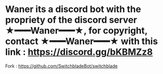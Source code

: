 # Waner its a discord bot with the propriety of the discord server ★━━━Waner━━━★, for copyright, contact ★━━━Waner━━━★ with this link : https://discord.gg/bKBMZz8

Fork : https://github.com/SwitchbladeBot/switchblade
